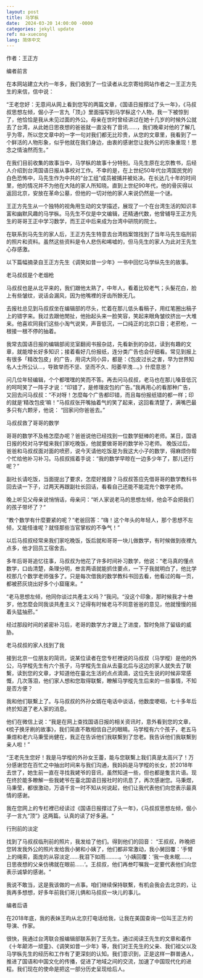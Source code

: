 ```yaml
---
layout: post
title: 马学枞
date:  2024-03-20 14:00:00 -0000
categories: jekyll update
ref: ma-xuecong
lang: 简体中文
---
```

作者：王正方


编者前言

在本网站建立大约一年多，我们收到了一位读者从北京寄给网站作者之一王正方先生的来信，信中说：

“王老您好：无意间从网上看到您写的两篇文章，《国语日报撑过了头一年》，《马叔叔思想左倾，倔小子一言九「顶」》里面描写到马学枞这个人物，我一下被惊到了，他恰恰是我从未见过面的外公。母亲在世时曾经讲过在她十几岁的时候外公就去了台湾，从此她日思夜想的爸爸就一直没有了音讯……，我们晚辈对他的了解几乎为零，所以您文章中的一字一句对我们都无比珍贵，从您的文章里，我看到了一个鲜活的人物形象，似乎他就在我们身边，由衷的感谢您让我外公的形象重现！思念之情油然而生。”

在我们目前收集的故事当中，马学枞的故事十分特别。马先生原在北京教书，后经人介绍到台湾国语日报从事校对工作。不幸的是，在上世纪50年代台湾国民党的白色恐怖中，马先生作为中共的“台工组”成员被捕并被处决。在长达几十年的时间里，他的情况并不为他在大陆的家人所知晓。直到上世纪90年代，他的骨灰得以返回北京，安放在革命公墓，但他的一切对他的家人来说仍然是一个谜。

王正方先生从一个独特的视角用生动的文学描述，展现了一个在台湾生活的知识丰富和幽默风趣的马学枞。马先生不仅是中文编辑，还精通代数，他曾辅导王正方先生的哥哥王正中学习数学，而王正中后来成为台湾中研院的院士。

在联系到马先生的家人后，王正方先生特意去台湾档案馆找到了当年马先生临刑前的照片和资料。虽然这些资料是令人悲伤和唏嘘的，但马先生的家人为此对王先生心存感激。

以下篇幅摘录自王正方先生《调笑如昔一少年》一书中回忆马学纵先生的故事。

老马叔叔是个老烟枪

马叔叔也是从北平来的，我们跟他太熟了，中年人，看着比较老气；头髮花白，脸上有些皱纹，说话会漏风，因为他嘴裡的牙齿所餘无几。

去报社总见到马叔叔坐在编辑部的尽头，忙着在那儿低头看稿子，用红笔圈出稿子上的错字来。我过去跟他閒扯，他抬起头来一脸笑容，笑起来眼角皱纹挤出一大堆来。他喜欢同我们这些小淘气说笑，声音低沉，一口纯正的北京口音；老菸枪，一根接一根不停的抽着。

我常去国语日报的编辑部阅览室翻阅书报杂誌，先看新到的杂誌，读到有趣的文章，就能增长好多知识；接着看好几份报纸，连分类广告也会仔细看。常见到报上有很多「精改包皮」的广告，用词大同小异，都是：《包皮过长之害，早为世界知名人士所公认…，导致举而不坚、坚而不久、阳萎早洩…。》什麼意思？

问几位年轻编辑，个个都嘿嘿的笑而不答。再去问马叔叔，老马也在那儿嗓音低沉的呵呵笑了一阵子才说：“印错了，是修理皮包的广告。”我再用心的看那种广告，又回去问马叔叔：“不对呀！怎麼每个广告都印错，而且每份报纸错的都一样；印的就是‘精改包皮’嘛！”马叔叔张开嘴抽着气的笑了起来，这回看清楚了，满嘴巴最多只有六颗牙，他说： “回家问你爸爸去。”

马叔叔救了哥哥的数学

哥哥的数学不及格怎麼办呢？爸爸说他已经找到一位数学挺棒的老师。某日，国语日报的校对马学樅来我们家吃晚饭，他就要做哥哥的数学补习老师。
晚饭过后，爸爸和马叔叔面对面的喷菸，说今天请他吃饭是为我这大小子的数学，得麻烦你帮个忙给他补习补习。马叔叔摇着手说：“我的数学早晾在一边多少年了，那儿还行呢？”

副社长请吃饭，当面提出了要求，怎麼好推辞？马叔叔答应先借哥哥的数学教科书回去读一下子，过两天再跟副社长回话，看看自己还能不能混充个数学老师。

晚上听见父母亲说悄悄话，母亲问：“听人家说老马的思想左倾，他会不会把我们的孩子带坏了？“

“教个数学有什麼要紧的呢？“老爸回答：“嗨！这个年头的年轻人，那个思想不左倾，又能怪谁呢？就怪那些当官掌权的不争气！”

以后马叔叔经常来我们家吃晚饭，饭后就和哥哥一块儿做数学，有时候做到夜裡九点多，他才回员工宿舍去。

多年后哥哥追忆往事，马叔叔为他花了许多时间补习数学，他说：“老马真的懂点数学，口齿清楚，条理分明，叁言两语就能抓住要点，一下子我就明白了，他比学校那几个数学老师强多了。只是每次借我的数学教科书回去看，他看过的每一页，都被菸灰烧出好多个小窟窿来。“

“老马思想左倾，他同你谈过共產主义吗？“我问。“没这个印象，那时候我才十叁岁，他怎麼会同我谈共產主义？记得有时候老马不同意爸爸的意见，他就慢慢的摇着头猛抽菸。”

经过那段时间的紧密补习后，老哥的数学方才跟上了进度，暂时免除了留级的威胁。

老马叔叔的家人找到了我

接到北京一位朋友的简讯，说某位读者在您专栏裡说的马叔叔（马学樅）是他的外公，马学樅先生有六个孩子，马学樅先生自从去臺北后与这边的家人就失去了联繫，读到您的文章，才知道他在臺北生活的点点滴滴，这位先生说的时候非常感慨，几次落泪，他们家人想和您取得联繫，瞭解马学樅先生后来的一些事情，不知是否方便？

我和他们联繫上了。与马叔叔的外孙女婿在电话中谈话，他数度哽咽，七十多年后终於知道了老人家的消息。

他们在微信上说：“我是在网上查找国语日报的相关资讯时，意外看到您的文章，《梳子换牙刷的故事》，我们简直不敢相信自己的眼睛。马学樅有六个孩子，老五马秉煜和老六马秉莹尚健在，我正在告诉他们我联繫到了您老。我告诉他们我联繫到亲人啦！”

“王老先生您好！我是马学樅的外孙女王蕾，能与您联繫上我们真是太高兴了！万分感谢您在百忙之中抽出时间来与我们沟通，我妈妈是马学樅的长女，於2018年去世了，她生前一直在寻找我姥爷的音讯，虽然知道一些，但也都是隻言片语。现在终於能多瞭解一些我姥爷在臺北国语日报社时的讯息了，再次感谢您。马秉煜，马秉莹，都很激动，万语千言一时不知从何说起，他们让我代表他们向您表示最真情的感谢。

我在您网上的专栏裡已经读过《国语日报撑过了头一年》，《马叔叔思想左倾，倔小子一言九“顶”》这两篇。认真的读了好多遍。“
 
行刑前的淡定

找到了马叔叔临刑前的照片，我发给了他们。得到他们的回音：
 “王叔叔，昨晚把您转发我外公的照片发给我小舅和小姨了，他们都非常激动，我小舅回覆：‘手臂上的绳索，面庞的从容淡定……我泪下如雨………。‘小姨回覆：‘我一夜未眠……，日思夜想的父亲仿彿就在眼前……‘。王叔叔，他们再叁叮嘱我一定要代表他们向您表示诚挚的感谢。“
 
我说不敢当，这是我该做的一点事。咱们继续保持联繫，有机会我会去北京的，让我再多想想，好多年前我们哥儿俩和马叔叔一块儿的事儿。


编者后语

在2018年底，我的表妹王昀从北京打电话给我，让我在美国查询一位叫王正方的导演、作家。

很快，我通过台湾联合报编辑部联系到了王先生。通过阅读王先生的文章和着作《十年颠沛一顽童》、《调笑如昔一少年》等，我们对王先生的父亲、我们祖父以及马学枞先生的经历和工作有了更深刻的认知。我们意识到，正是这样一群普通人，推进了国语和中国文化的传播，促进了地域之间的交流，加速了中国现代化的进程。我们现在的使命是把这一部分历史呈现给后人。


